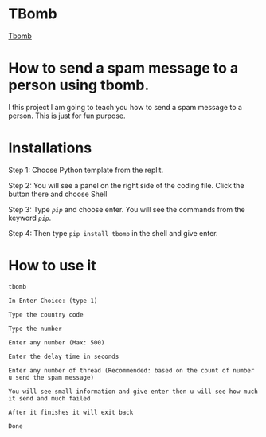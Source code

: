 # TBomb
[Tbomb](https://github.com/TheSpeedX/TBomb)

# How to send a spam message to a person using tbomb.

I this project I am going to teach you how to send a spam message to a person.
This is just for fun purpose. 

# Installations

Step 1: Choose Python template from the replit.

Step 2: You will see a panel on the right side of the coding file. Click the  button there and choose Shell

Step 3: Type _```pip```_ and choose enter. You will see the commands from the keyword _```pip```_.

Step 4: Then type ```pip install tbomb``` in the shell and give enter.

# How to use it

```shell
tbomb
```

```shell 
In Enter Choice: (type 1)
```

```shell 
Type the country code
```

```shell
Type the number
```

```shell 
Enter any number (Max: 500)
```

```shell 
Enter the delay time in seconds
```

```shell 
Enter any number of thread (Recommended: based on the count of number u send the spam message)
```

```shell 
You will see small information and give enter then u will see how much it send and much failed
```

```shell 
After it finishes it will exit back
```

```shell
Done
```
